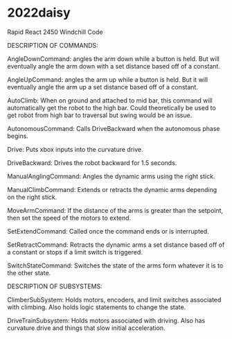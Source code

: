 # 2022daisy
Rapid React 2450 Windchill Code


DESCRIPTION OF COMMANDS:

AngleDownCommand: angles the arm down while a button is held. But will eventually angle the arm down with a set distance based off of a constant.

AngleUpCommand: angles the arm up while a button is held. But it will eventually angle the arm up a set distance based off of a constant.

AutoClimb: When on ground and attached to mid bar, this command will automatically get the robot to the high bar. Could theoretically be used to get robot from high bar to traversal but swing would be an issue.

AutonomousCommand: Calls DriveBackward when the autonomous phase begins.

Drive: Puts xbox inputs into the curvature drive.

DriveBackward: Drives the robot backward for 1.5 seconds.

ManualAnglingCommand: Angles the dynamic arms using the right stick.

ManualClimbCommand: Extends or retracts the dynamic arms depending on the right stick.

MoveArmCommand: If the distance of the arms is greater than the setpoint, then set the speed of the motors to extend.

SetExtendCommand: Called once the command ends or is interrupted.

SetRetractCommand: Retracts the dynamic arms a set distance based off of a constant or stops if a limit switch is triggered.

SwitchStateCommand: Switches the state of the arms form whatever it is to the other state.



DESCRIPTION OF SUBSYSTEMS:

ClimberSubSystem: Holds motors, encoders, and limit switches associated with climbing. Also holds logic statements to change the state.

DriveTrainSubsystem: Holds motors associated with driving. Also has curvature drive and things that slow initial acceleration.